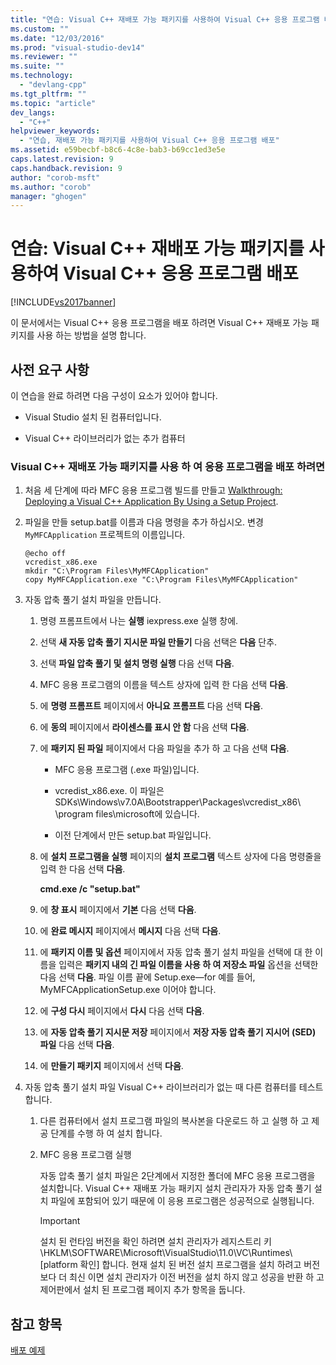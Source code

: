 ```yaml
---
title: "연습: Visual C++ 재배포 가능 패키지를 사용하여 Visual C++ 응용 프로그램 배포 | Microsoft Docs"
ms.custom: ""
ms.date: "12/03/2016"
ms.prod: "visual-studio-dev14"
ms.reviewer: ""
ms.suite: ""
ms.technology: 
  - "devlang-cpp"
ms.tgt_pltfrm: ""
ms.topic: "article"
dev_langs: 
  - "C++"
helpviewer_keywords: 
  - "연습, 재배포 가능 패키지를 사용하여 Visual C++ 응용 프로그램 배포"
ms.assetid: e59becbf-b8c6-4c8e-bab3-b69cc1ed3e5e
caps.latest.revision: 9
caps.handback.revision: 9
author: "corob-msft"
ms.author: "corob"
manager: "ghogen"
---
```

# 연습: Visual C++ 재배포 가능 패키지를 사용하여 Visual C++ 응용 프로그램 배포
[!INCLUDE[vs2017banner](../assembler/inline/includes/vs2017banner.md)]

이 문서에서는 Visual C\+\+ 응용 프로그램을 배포 하려면 Visual C\+\+ 재배포 가능 패키지를 사용 하는 방법을 설명 합니다.  
  
## 사전 요구 사항  
 이 연습을 완료 하려면 다음 구성이 요소가 있어야 합니다.  
  
-   Visual Studio 설치 된 컴퓨터입니다.  
  
-   Visual C\+\+ 라이브러리가 없는 추가 컴퓨터  
  
### Visual C\+\+ 재배포 가능 패키지를 사용 하 여 응용 프로그램을 배포 하려면  
  
1.  처음 세 단계에 따라 MFC 응용 프로그램 빌드를 만들고 [Walkthrough: Deploying a Visual C\+\+ Application By Using a Setup Project](../ide/deploying-visual-cpp-application-by-using-the-vcpp-redistributable-package.md).  
  
2.  파일을 만들 setup.bat를 이름과 다음 명령을 추가 하십시오.  변경 `MyMFCApplication` 프로젝트의 이름입니다.  
  
    ```  
    @echo off  
    vcredist_x86.exe  
    mkdir "C:\Program Files\MyMFCApplication"  
    copy MyMFCApplication.exe "C:\Program Files\MyMFCApplication"  
    ```  
  
3.  자동 압축 풀기 설치 파일을 만듭니다.  
  
    1.  명령 프롬프트에서 나는  **실행** iexpress.exe 실행 창에.  
  
    2.  선택  **새 자동 압축 풀기 지시문 파일 만들기** 다음 선택은  **다음** 단추.  
  
    3.  선택  **파일 압축 풀기 및 설치 명령 실행** 다음 선택  **다음**.  
  
    4.  MFC 응용 프로그램의 이름을 텍스트 상자에 입력 한 다음 선택  **다음**.  
  
    5.  에  **명령 프롬프트** 페이지에서  **아니요 프롬프트** 다음 선택  **다음**.  
  
    6.  에  **동의** 페이지에서  **라이센스를 표시 안 함** 다음 선택  **다음**.  
  
    7.  에  **패키지 된 파일** 페이지에서 다음 파일을 추가 하 고 다음 선택  **다음**.  
  
        -   MFC 응용 프로그램 \(.exe 파일\)입니다.  
  
        -   vcredist\_x86.exe.  이 파일은 SDKs\\Windows\\v7.0A\\Bootstrapper\\Packages\\vcredist\_x86\\ \\program files\\microsoft에 있습니다.  
  
        -   이전 단계에서 만든 setup.bat 파일입니다.  
  
    8.  에  **설치 프로그램을 실행** 페이지의  **설치 프로그램** 텍스트 상자에 다음 명령줄을 입력 한 다음 선택  **다음**.  
  
         **cmd.exe \/c "setup.bat"**  
  
    9. 에  **창 표시** 페이지에서  **기본** 다음 선택  **다음**.  
  
    10. 에  **완료 메시지** 페이지에서  **메시지** 다음 선택  **다음**.  
  
    11. 에  **패키지 이름 및 옵션** 페이지에서 자동 압축 풀기 설치 파일을 선택에 대 한 이름을 입력은  **패키지 내의 긴 파일 이름을 사용 하 여 저장소 파일** 옵션을 선택한 다음 선택  **다음**.  파일 이름 끝에 Setup.exe—for 예를 들어, MyMFCApplicationSetup.exe 이어야 합니다.  
  
    12. 에  **구성 다시** 페이지에서  **다시** 다음 선택  **다음**.  
  
    13. 에  **자동 압축 풀기 지시문 저장** 페이지에서  **저장 자동 압축 풀기 지시어 \(SED\) 파일** 다음 선택  **다음**.  
  
    14. 에  **만들기 패키지** 페이지에서 선택  **다음**.  
  
4.  자동 압축 풀기 설치 파일 Visual C\+\+ 라이브러리가 없는 때 다른 컴퓨터를 테스트 합니다.  
  
    1.  다른 컴퓨터에서 설치 프로그램 파일의 복사본을 다운로드 하 고 실행 하 고 제공 단계를 수행 하 여 설치 합니다.  
  
    2.  MFC 응용 프로그램 실행  
  
         자동 압축 풀기 설치 파일은 2단계에서 지정한 폴더에 MFC 응용 프로그램을 설치합니다.  Visual C\+\+ 재배포 가능 패키지 설치 관리자가 자동 압축 풀기 설치 파일에 포함되어 있기 때문에 이 응용 프로그램은 성공적으로 실행됩니다.  
  
        > [!IMPORTANT]
        >  설치 된 런타임 버전을 확인 하려면 설치 관리자가 레지스트리 키 \\HKLM\\SOFTWARE\\Microsoft\\VisualStudio\\11.0\\VC\\Runtimes\\\[platform 확인\] 합니다.  현재 설치 된 버전 설치 프로그램을 설치 하려고 버전 보다 더 최신 이면 설치 관리자가 이전 버전을 설치 하지 않고 성공을 반환 하 고 제어판에서 설치 된 프로그램 페이지 추가 항목을 둡니다.  
  
## 참고 항목  
 [배포 예제](../ide/deployment-examples.md)
